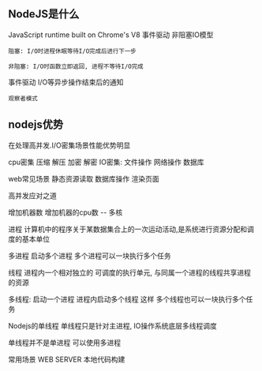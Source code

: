 ## NodeJS是什么
JavaScript runtime built on Chrome's V8
事件驱动 
非阻塞IO模型 
    
    阻塞: I/O时进程休眠等待I/O完成后进行下一步

    非阻塞: I/O时函数立即返回, 进程不等待I/O完成

事件驱动
    I/O等异步操作结束后的通知

    观察者模式
## nodejs优势
在处理高并发.I/O密集场景性能优势明显

cpu密集 压缩 解压 加密 解密
IO密集: 文件操作 网络操作 数据库

web常见场景
静态资源读取
数据库操作
渲染页面

高并发应对之道

增加机器数
增加机器的cpu数 -- 多核

进程
计算机中的程序关于某数据集合上的一次运动活动,是系统进行资源分配和调度的基本单位

多进程 启动多个进程 多个进程可以一块执行多个任务 

线程
进程内一个相对独立的 可调度的执行单元, 与同属一个进程的线程共享进程的资源

多线程: 启动一个进程 进程内启动多个线程 这样 多个线程也可以一块执行多个任务

Nodejs的单线程
单线程只是针对主进程, IO操作系统底层多线程调度

单线程并不是单进程 可以使用多进程


常用场景
WEB SERVER
本地代码构建

